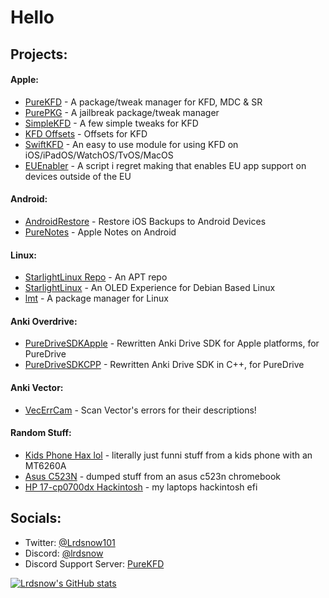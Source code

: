 # Hello

## Projects:
#### Apple:
- [PureKFD](https://github.com/lrdsnow/PureKFD) - A package/tweak manager for KFD, MDC & SR
- [PurePKG](https://github.com/Lrdsnow/PurePKG) - A jailbreak package/tweak manager
- [SimpleKFD](https://github.com/lrdsnow/SimpleKFD) - A few simple tweaks for KFD
- [KFD Offsets](https://github.com/lrdsnow/kfd_offsets) - Offsets for KFD
- [SwiftKFD](https://github.com/Lrdsnow/SwiftKFD) - An easy to use module for using KFD on iOS/iPadOS/WatchOS/TvOS/MacOS
- [EUEnabler](https://github.com/Lrdsnow/EUEnabler) - A script i regret making that enables EU app support on devices outside of the EU
#### Android:
- [AndroidRestore](https://github.com/Lrdsnow/AndroidRestore) - Restore iOS Backups to Android Devices
- [PureNotes](https://github.com/Lrdsnow/PureNotes) - Apple Notes on Android
#### Linux:
- [StarlightLinux Repo](https://github.com/Lrdsnow/StarLightLinux/tree/main/Repo) - An APT repo
- [StarlightLinux](https://github.com/Lrdsnow/StarLightLinux) - An OLED Experience for Debian Based Linux
- [lmt](https://github.com/Lrdsnow/kfd) - A package manager for Linux
#### Anki Overdrive:
- [PureDriveSDKApple](https://github.com/Lrdsnow/PureDriveSDKApple) - Rewritten Anki Drive SDK for Apple platforms, for PureDrive
- [PureDriveSDKCPP](https://github.com/Lrdsnow/PureDriveSDKCPP) - Rewritten Anki Drive SDK in C++, for PureDrive
#### Anki Vector:
- [VecErrCam](https://github.com/Lrdsnow/VecErrCam) - Scan Vector's errors for their descriptions!
#### Random Stuff:
- [Kids Phone Hax lol](https://github.com/Lrdsnow/MT6260A-stuff) - literally just funni stuff from a kids phone with an MT6260A
- [Asus C523N](https://github.com/Lrdsnow/AsusC523N) - dumped stuff from an asus c523n chromebook
- [HP 17-cp0700dx Hackintosh](https://github.com/Lrdsnow/HP-R5-5500U-Hackintosh) - my laptops hackintosh efi

## Socials:
- Twitter: [@Lrdsnow101](https://twitter.com/Lrdsnow101)
- Discord: [@lrdsnow](https://discord.com/users/795352247185571851)
- Discord Support Server: [PureKFD](https://discord.gg/purebox-1140456506119176224)

[![Lrdsnow's GitHub stats](https://github-readme-stats.vercel.app/api?username=lrdsnow)](https://github.com/anuraghazra/github-readme-stats)
